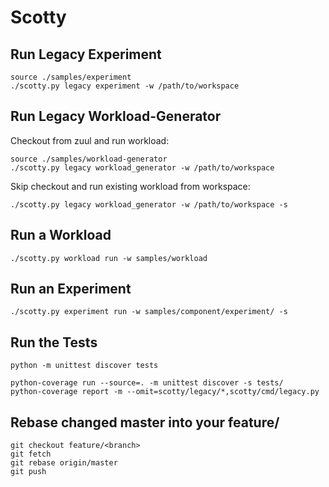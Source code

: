 Scotty
======

Run Legacy Experiment
---------------------

    source ./samples/experiment
    ./scotty.py legacy experiment -w /path/to/workspace

Run Legacy Workload-Generator
-----------------------------

Checkout from zuul and run workload:

    source ./samples/workload-generator
    ./scotty.py legacy workload_generator -w /path/to/workspace
    
Skip checkout and run existing workload from workspace:

    ./scotty.py legacy workload_generator -w /path/to/workspace -s

Run a Workload
--------------

    ./scotty.py workload run -w samples/workload

Run an Experiment
-----------------

    ./scotty.py experiment run -w samples/component/experiment/ -s


Run the Tests
-------------

    python -m unittest discover tests

    python-coverage run --source=. -m unittest discover -s tests/
    python-coverage report -m --omit=scotty/legacy/*,scotty/cmd/legacy.py
    
Rebase changed master into your feature/<branch>
-------------

    git checkout feature/<branch>
    git fetch
    git rebase origin/master
    git push
